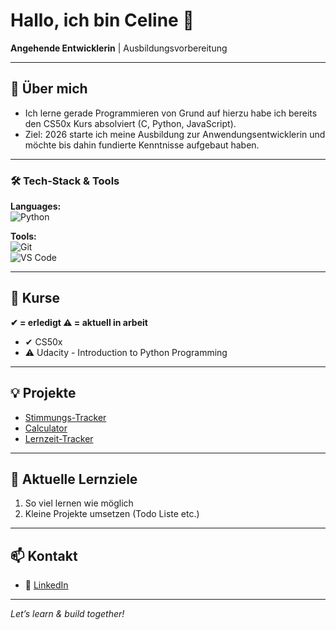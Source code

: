 # Hallo, ich bin Celine 👋
**Angehende Entwicklerin** | Ausbildungsvorbereitung

---

## 🚀 Über mich
- Ich lerne gerade Programmieren von Grund auf hierzu habe ich bereits den CS50x Kurs absolviert (C, Python, JavaScript).  
- Ziel: 2026 starte ich meine Ausbildung zur Anwendungsentwicklerin und möchte bis dahin fundierte Kenntnisse aufgebaut haben.  

---

### 🛠 Tech-Stack & Tools
**Languages:**  
![Python](https://img.shields.io/badge/Python-3776AB?logo=python&logoColor=white)  

**Tools:**  
![Git](https://img.shields.io/badge/Git-F05032?logo=git&logoColor=white)  
![VS Code](https://img.shields.io/badge/VSCode-007ACC?logo=visual-studio-code&logoColor=white)  

---

## 📖 Kurse 
**✔ = erledigt ⚠️ = aktuell in arbeit**

- ✔ CS50x
- ⚠️ Udacity - Introduction to Python Programming

---

## 💡 Projekte
- [Stimmungs-Tracker](https://github.com/Keszamol/cs50x-project)
- [Calculator](https://github.com/Keszamol/tkinter_calculator)
- [Lernzeit-Tracker](https://github.com/Keszamol/lernzeit_tracker)

---

## 📅 Aktuelle Lernziele
1. So viel lernen wie möglich
2. Kleine Projekte umsetzen (Todo Liste etc.)

---

## 📫 Kontakt 
- 🔗 [LinkedIn](https://www.linkedin.com/in/celine-maloszek)

---

*Let’s learn & build together!*

